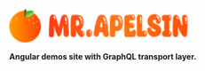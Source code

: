 <img src="../Client/src/assets/img/logo.svg" alt="logo" height="60">

**Angular demos site with GraphQL transport layer.**
